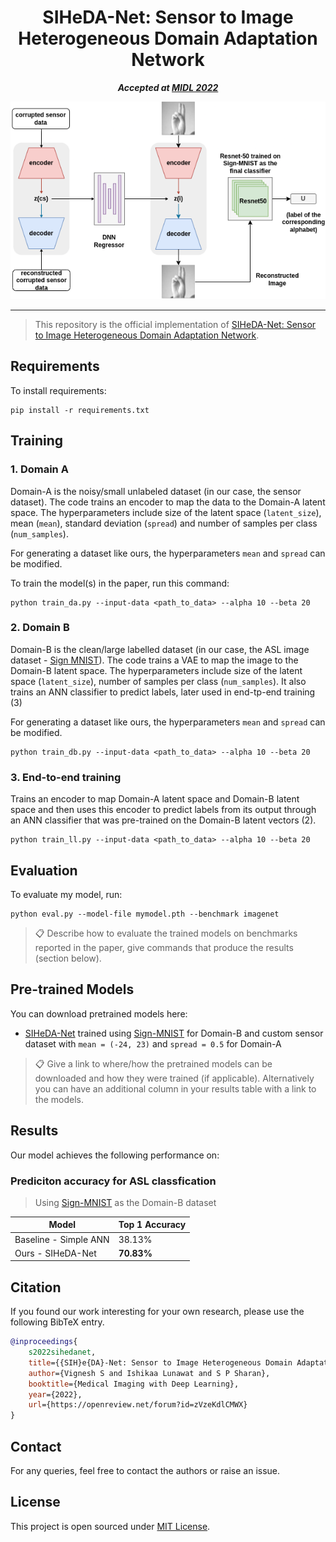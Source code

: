 <div align="center">

# SIHeDA-Net: Sensor to Image Heterogeneous Domain Adaptation Network

**_Accepted at [MIDL 2022](https://2022.midl.io/)_**

<img src="assets/SIHeDA.png">

</div>


---

> This repository is the official implementation of [SIHeDA-Net: Sensor to Image Heterogeneous Domain Adaptation Network](https://openreview.net/forum?id=zVzeKdlCMWX). 

## Requirements

To install requirements:

```setup
pip install -r requirements.txt
```


## Training

### 1. Domain A
Domain-A is the noisy/small unlabeled dataset (in our case, the sensor dataset). The code trains an encoder to map the data to the Domain-A latent space. The hyperparameters include size of the latent space (`latent_size`), mean (`mean`), standard deviation (`spread`) and number of samples per class (`num_samples`).

For generating a dataset like ours, the hyperparameters  `mean` and `spread` can be modified.

To train the model(s) in the paper, run this command:

```train
python train_da.py --input-data <path_to_data> --alpha 10 --beta 20
```


### 2. Domain B
Domain-B is the clean/large labelled dataset (in our case, the ASL image dataset - [Sign MNIST](https://www.kaggle.com/datasets/datamunge/sign-language-mnist2)). The code trains a VAE to map the image to the Domain-B latent space. The hyperparameters include size of the latent space (`latent_size`), number of samples per class (`num_samples`). It also trains an ANN classifier to predict labels, later used in end-tp-end training (3)

For generating a dataset like ours, the hyperparameters  `mean` and `spread` can be modified.

```train
python train_db.py --input-data <path_to_data> --alpha 10 --beta 20
```

### 3. End-to-end training
Trains an encoder to map Domain-A latent space and Domain-B latent space and then uses this encoder to predict labels from its output through an ANN classifier that was pre-trained on the Domain-B latent vectors (2).


```train
python train_ll.py --input-data <path_to_data> --alpha 10 --beta 20
```

## Evaluation

To evaluate my model, run:

```eval
python eval.py --model-file mymodel.pth --benchmark imagenet
```

>📋  Describe how to evaluate the trained models on benchmarks reported in the paper, give commands that produce the results (section below).

## Pre-trained Models

You can download pretrained models here:

- [SIHeDA-Net](https://drive.google.com/mymodel.pth) trained using [Sign-MNIST](https://www.kaggle.com/datasets/datamunge/sign-language-mnist2) for Domain-B and custom sensor dataset with `mean = (-24, 23)` and `spread = 0.5` for Domain-A

>📋  Give a link to where/how the pretrained models can be downloaded and how they were trained (if applicable).  Alternatively you can have an additional column in your results table with a link to the models.

## Results

Our model achieves the following performance on:

### Prediciton accuracy for ASL classfication
> Using [Sign-MNIST](https://www.kaggle.com/datasets/datamunge/sign-language-mnist2) as the Domain-B dataset

| Model                   | Top 1 Accuracy  |
| ------------------      |---------------- |
| Baseline - Simple ANN   |     38.13%      |
| Ours - SIHeDA-Net       |     **70.83%**  |



## Citation

If you found our work interesting for your own research, please use the following BibTeX entry.

```bibtex
@inproceedings{
    s2022sihedanet,
    title={{SIH}e{DA}-Net: Sensor to Image Heterogeneous Domain Adaptation Network},
    author={Vignesh S and Ishikaa Lunawat and S P Sharan},
    booktitle={Medical Imaging with Deep Learning},
    year={2022},
    url={https://openreview.net/forum?id=zVzeKdlCMWX}
}
```
## Contact
For any queries, feel free to contact the authors or raise an issue.

## License

This project is open sourced under [MIT License](LICENSE).
